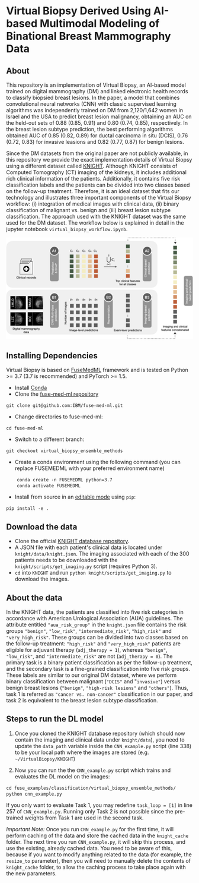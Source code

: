 # Virtual Biopsy Derived Using AI-based Multimodal Modeling of Binational Breast Mammography Data

## About

This repository is an implementation of Virtual Biopsy, an AI-based model trained on digital mammography (DM) and linked electronic health records to classify biopsied breast lesions. In the paper, a model that combines convolutional neural networks (CNN) with classic supervised learning algorithms was independently trained on DM from 2,120/1,642 women in Israel and the USA to predict breast lesion malignancy, obtaining an AUC on the held-out sets of 0.88 (0.85, 0.91) and 0.80 (0.74, 0.85), respectively. In the breast lesion subtype prediction, the best performing algorithms obtained AUC of 0.85 (0.82, 0.89) for ductal carcinoma in situ (DCIS), 0.76 (0.72, 0.83) for invasive leasions and 0.82 (0.77, 0.87) for benign lesions.

Since the DM datasets from the original paper are not publicly available, in this repository we provide the exact implementation details of Virtual Biopsy using a different dataset called [KNIGHT](https://github.com/neheller/KNIGHT). Although KNIGHT consists of Computed Tomography (CT) imaging of the kidneys, it includes additional rich clinical information of the patients. Additionally, it contains five risk classification labels and the patients can be divided into two classes based on the follow-up treatment. Therefore, it is an ideal dataset that fits our technology and illustrates three important components of the Virtual Biopsy workflow: (i) integration of medical images with clinical data, (ii) binary classification of malignant vs. benign and (iii) breast lesion subtype classification. The approach used with the KNIGHT dataset was the same used for the DM dataset. The workflow below is explained in detail in the jupyter notebook ```virtual_biopsy_workflow.ipynb```.

![workflow](Fig4.png)

## Installing Dependencies

Virtual Biopsy is based on [FuseMedML](https://github.com/IBM/fuse-med-ml) framework and is tested on Python >= 3.7 (3.7 is recommended) and PyTorch >= 1.5.

- Install [Conda](https://www.anaconda.com/blog/moving-conda-environments)
- Clone the [fuse-med-ml repository](https://github.com/IBM/fuse-med-ml/tree/virtual_biopsy_ensemble_methods)

```
git clone git@github.com:IBM/fuse-med-ml.git
```
- Change directories to fuse-med-ml:

```
cd fuse-med-ml
```

- Switch to a different branch:

```
git checkout virtual_biopsy_ensemble_methods
```

- Create a conda environment using the following command (you can replace FUSEMEDML with your preferred environment name)

```
    conda create -n FUSEMEDML python=3.7
    conda activate FUSEMEDML
```

- Install from source in an [editable mode](https://pip.pypa.io/en/stable/topics/local-project-installs/#editable-installs) using ```pip```:

```
pip install -e .
```

## Download the data

- Clone the official [KNIGHT database repository](https://github.com/neheller/KNIGHT).
- A JSON file with each patient's clinical data is located under `knight/data/knight.json`. The imaging associated with each of the 300 patients needs to be downloaded with the `knight/scripts/get_imaging.py` script (requires Python 3).
- ```cd``` into ```KNIGHT``` and run ```python knight/scripts/get_imaging.py``` to download the images.

## About the data

In the KNIGHT data, the patients are classified into five risk categories in accordance with American Urological Association (AUA) guidelines. The attribute entitled `"aua_risk_group"` in the `knight.json` file contains the risk groups `"benign"`, `"low_risk"`, `"intermediate_risk"`, `"high_risk"` and `"very_high_risk"`. These groups can be divided into two classes based on the follow-up treatment: `"high_risk"` and `"very_high_risk"` patients are eligible for adjuvant therapy (`adj_therapy = 1`), whereas `"benign"`, `"low_risk"`, and `"intermediate_risk"` are not (`adj_therapy = 0`). The primary task is a binary patient classification as per the follow-up treatment, and the secondary task is a fine-grained classification into five risk groups. These labels are similar to our original DM dataset, where we perform binary classification between  malignant (`"DCIS"` and "`invasive"`) versus benign breast lesions (`"benign"`, `"high-risk lesions"` and `"others"`). Thus, task 1 is referred as `"cancer vs. non-cancer"` classification in our paper, and task 2 is equivalent to the breast lesion subtype classification.

## Steps to run the DL model

1. Once you cloned the KNIGHT database repository (which should now contain the imaging and clinical data under ```knight/data```), you need to update the ```data_path``` variable inside the ```CNN_example.py``` script (line 338) to be your local path where the images are stored (e.g. ```~/VirtualBiopsy/KNIGHT```)

2. Now you can run the the ```CNN_example.py``` script which trains and evaluates the DL model on the images:

```
cd fuse_examples/classification/virtual_biopsy_ensemble_methods/
python cnn_example.py 
```

If you only want to evaluate Task 1, you may redefine ```task_loop = [1]``` in line 257 of ```CNN_example.py```. Running only Task 2 is not possible since the pre-trained weights from Task 1 are used in the second task.

*Important Note:* Once you run ```CNN_example.py``` for the first time, it will perform caching of the data and store the cached data in the ```knight_cache``` folder. The next time you run ```CNN_example.py```, it will skip this process, and use the existing, already cached data. You need to be aware of this, because if you want to modify anything related to the data (for example, the ```resize_to``` parameter), then you will need to manually delete the contents of ```knight_cache``` folder, to allow the caching process to take place again with the new parameters.

